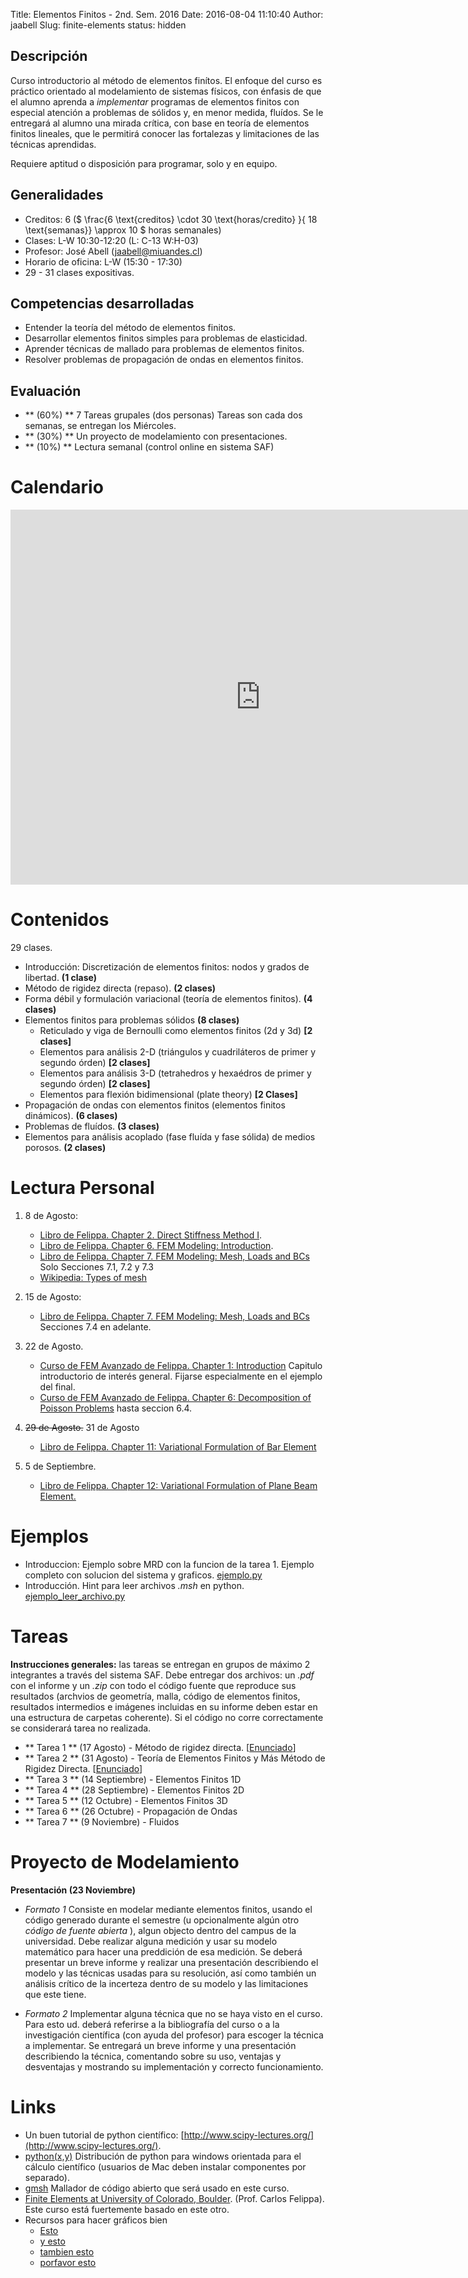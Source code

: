 Title: Elementos Finitos - 2nd. Sem. 2016
Date: 2016-08-04 11:10:40
Author: jaabell
Slug: finite-elements
status: hidden

## Descripción

Curso introductorio al método de elementos finítos. El enfoque del curso es práctico orientado al modelamiento de sistemas físicos, con énfasis de que el alumno aprenda a *implementar* programas de elementos finitos con especial atención a problemas de sólidos y, en menor medida, fluídos. Se le entregará al alumno una mirada crítica, con base en teoría de elementos finitos lineales, que le permitirá conocer las fortalezas y limitaciones de las técnicas aprendidas. 

Requiere aptitud o disposición para programar, solo y en equipo. 

## Generalidades

- Creditos: 6 ($ \frac{6 \text{creditos} \cdot 30 \text{horas/credito} }{ 18 \text{semanas}} \\approx 10 $ horas semanales)
- Clases: L-W 10:30-12:20 (L: C-13 W:H-03)
- Profesor: José Abell (jaabell@miuandes.cl)
- Horario de oficina: L-W (15:30 - 17:30)
- 29 - 31 clases expositivas.

## Competencias desarrolladas

- Entender la teoría del método de elementos finitos.
- Desarrollar elementos finitos simples para problemas de elasticidad.
- Aprender técnicas de mallado para problemas de elementos finitos.
- Resolver problemas de propagación de ondas en elementos finitos.

## Evaluación

- ** (60%) ** 7 Tareas grupales (dos personas) Tareas son cada dos semanas, se entregan los Miércoles. 
- ** (30%) ** Un proyecto de modelamiento con presentaciones. 
- ** (10%) ** Lectura semanal (control online en sistema SAF) 


Calendario 
============

<iframe src="https://calendar.google.com/calendar/embed?src=68hj1a9pjm988hq9avip7ggus0%40group.calendar.google.com&ctz=America/Santiago" style="border: 0" width="800" height="600" frameborder="0" scrolling="no"></iframe>


Contenidos
============

29 clases.

- Introducción: Discretización de elementos finitos: nodos y grados de libertad.                    **(1 clase)**
- Método de rigidez directa (repaso).                                                               **(2 clases)**
- Forma débil y formulación variacional (teoría de elementos finitos).                              **(4 clases)**
- Elementos finitos para problemas sólidos                                                          **(8 clases)**
    + Reticulado y viga de Bernoulli como elementos finitos (2d y 3d)                                 **[2 clases]**
    + Elementos para análisis 2-D (triángulos y cuadriláteros de primer y segundo órden)              **[2 clases]**
    + Elementos para análisis 3-D (tetrahedros y hexaédros de primer y segundo órden)                 **[2 clases]**
    + Elementos para flexión bidimensional (plate theory)                                             **[2 Clases]**
- Propagación de ondas con elementos finitos (elementos finitos dinámicos).                         **(6 clases)**
- Problemas de fluídos.                                                                             **(3 clases)**
- Elementos para análisis acoplado (fase fluída y fase sólida) de medios porosos.                   **(2 clases)**


Lectura Personal
============

1. 8 de Agosto:
    * [Libro de Felippa. Chapter 2. Direct Stiffness Method I](http://www.colorado.edu/engineering/CAS/courses.d/IFEM.d/IFEM.Ch02.d/IFEM.Ch02.pdf).
    * [Libro de Felippa. Chapter 6. FEM Modeling: Introduction](http://www.colorado.edu/engineering/CAS/courses.d/IFEM.d/IFEM.Ch06.d/IFEM.Ch06.pdf).
    * [Libro de Felippa. Chapter 7. FEM Modeling: Mesh, Loads and BCs](http://www.colorado.edu/engineering/CAS/courses.d/IFEM.d/IFEM.Ch07.d/IFEM.Ch07.pdf) Solo Secciones 7.1, 7.2 y 7.3
    * [Wikipedia: Types of mesh](https://en.wikipedia.org/wiki/Types_of_mesh)

1. 15 de Agosto:
    * [Libro de Felippa. Chapter 7. FEM Modeling: Mesh, Loads and BCs](http://www.colorado.edu/engineering/CAS/courses.d/IFEM.d/IFEM.Ch07.d/IFEM.Ch07.pdf) Secciones 7.4 en adelante. 

1. 22 de Agosto.
    * [Curso de FEM Avanzado de Felippa. Chapter 1: Introduction](http://www.colorado.edu/engineering/CAS/courses.d/AFEM.d/AFEM.Ch01.d/AFEM.Ch01.pdf) Capitulo introductorio de interés general. Fijarse especialmente en el ejemplo del final. 
    * [Curso de FEM Avanzado de Felippa. Chapter 6: Decomposition of Poisson Problems](http://www.colorado.edu/engineering/CAS/courses.d/AVMM.d/AVMM.Ch06.d/AVMM.Ch06.pdf) hasta seccion 6.4. 

1. <s>29 de Agosto.</s> 31 de Agosto
    * [Libro de Felippa. Chapter 11: Variational Formulation of Bar Element](http://www.colorado.edu/engineering/CAS/courses.d/IFEM.d/IFEM.Ch11.d/IFEM.Ch11.pdf)

1. 5 de Septiembre.
    * [Libro de Felippa. Chapter 12: Variational Formulation of Plane Beam Element.](http://www.colorado.edu/engineering/CAS/courses.d/IFEM.d/IFEM.Ch12.d/IFEM.Ch12.pdf)


Ejemplos
============
- Introduccion: Ejemplo sobre MRD con la funcion de la tarea 1. Ejemplo completo con solucion del
sistema y graficos. [ejemplo.py](https://www.dropbox.com/s/vt2cazdop2ioqm4/ejemplo.py?dl=0)
- Introducción. Hint para leer archivos *.msh* en python. 
[ejemplo_leer_archivo.py](https://www.dropbox.com/s/q00xvko2zeoa4lq/ejemplo_leer_archivo.py?dl=0)

Tareas 
============



**Instrucciones generales:** las tareas se entregan en grupos de máximo 2 integrantes a través del sistema SAF. Debe entregar dos archivos: un *.pdf* con el informe y un *.zip* con todo el código fuente que reproduce sus resultados (archvios de geometría, malla, código de elementos finitos, resultados intermedios e imágenes incluidas en su informe deben estar en una estructura de carpetas coherente). Si el código no corre correctamente se considerará tarea no realizada.

- ** Tarea 1 ** (17 Agosto)      - Método de rigidez directa. [[Enunciado](https://www.dropbox.com/s/vquzh1qhfhoz9a0/t1.pdf?dl=0)]
- ** Tarea 2 ** (31 Agosto)      - Teoría de Elementos Finitos y Más Método de Rigidez Directa. [[Enunciado](https://www.dropbox.com/s/bmonzrj9tyk6fgn/t2.pdf?dl=0)]
- ** Tarea 3 ** (14 Septiembre)  - Elementos Finitos 1D
- ** Tarea 4 ** (28 Septiembre)  - Elementos Finitos 2D 
- ** Tarea 5 ** (12 Octubre)     - Elementos Finitos 3D
- ** Tarea 6 ** (26 Octubre)     - Propagación de Ondas
- ** Tarea 7 ** (9 Noviembre)    - Fluidos   


Proyecto de Modelamiento
============

**Presentación (23 Noviembre)**



* *Formato 1* Consiste en modelar mediante elementos finitos, usando el código generado durante el semestre (u opcionalmente algún otro *código de fuente abierta* ), algun objecto dentro del campus de la universidad. Debe realizar alguna medición y usar su modelo matemático para hacer una preddición de esa medición. Se deberá presentar un breve informe y realizar una presentación describiendo el modelo y las técnicas usadas para su resolución, así como también un análisis crítico de la incerteza dentro de su modelo y las limitaciones que este tiene. 

* *Formato 2* Implementar alguna técnica que no se haya visto en el curso. Para esto ud. deberá referirse a la bibliografía del curso o a la investigación científica (con ayuda del profesor) para escoger la técnica a implementar. Se entregará un breve informe y una presentación describiendo la técnica, comentando sobre su uso, ventajas y desventajas y mostrando su implementación y correcto funcionamiento.




Links
============

- Un buen tutorial de python científico: [http://www.scipy-lectures.org/](http://www.scipy-lectures.org/).
- [python(x,y)](https://python-xy.github.io/) Distribución de python para windows orientada para el cálculo científico (usuarios de Mac deben instalar componentes por separado). 
- [gmsh](http://gmsh.info/) Mallador de código abierto que será usado en este curso. 
- [Finite Elements at University of Colorado, Boulder](http://www.colorado.edu/engineering/CAS/courses.d/IFEM.d/Home.html).  (Prof. Carlos Felippa). Este curso está fuertemente basado en este otro. 
- Recursos para hacer gráficos bien
    - [Esto](http://flowingdata.com/2010/07/22/7-basic-rules-for-making-charts-and-graphs/)
    - [y esto](http://hackerspace.kinja.com/5-rules-for-making-graphs-1605706367)
    - [tambien esto](https://visage.co/peoples-charts-graphs-look-like-crap/)
    - [porfavor esto](http://fosslien.com/rules/)
